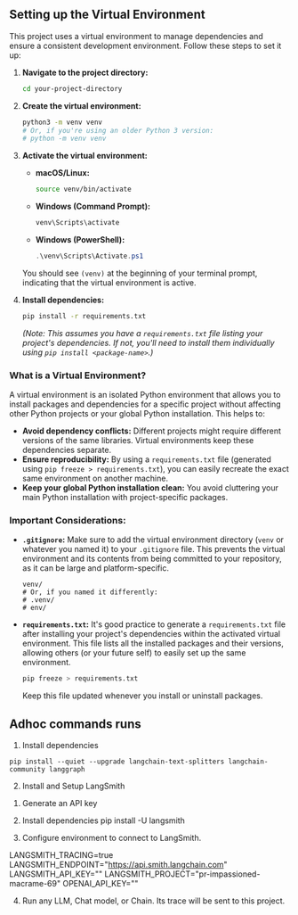 ## Setting up the Virtual Environment

This project uses a virtual environment to manage dependencies and ensure a consistent development environment. Follow these steps to set it up:

1.  **Navigate to the project directory:**
    ```bash
    cd your-project-directory
    ```

2.  **Create the virtual environment:**
    ```bash
    python3 -m venv venv
    # Or, if you're using an older Python 3 version:
    # python -m venv venv
    ```

3.  **Activate the virtual environment:**

    * **macOS/Linux:**
        ```bash
        source venv/bin/activate
        ```
    * **Windows (Command Prompt):**
        ```bash
        venv\Scripts\activate
        ```
    * **Windows (PowerShell):**
        ```powershell
        .\venv\Scripts\Activate.ps1
        ```

    You should see `(venv)` at the beginning of your terminal prompt, indicating that the virtual environment is active.

4.  **Install dependencies:**
    ```bash
    pip install -r requirements.txt
    ```
    *(Note: This assumes you have a `requirements.txt` file listing your project's dependencies. If not, you'll need to install them individually using `pip install <package-name>`.)*

### What is a Virtual Environment?

A virtual environment is an isolated Python environment that allows you to install packages and dependencies for a specific project without affecting other Python projects or your global Python installation. This helps to:

* **Avoid dependency conflicts:** Different projects might require different versions of the same libraries. Virtual environments keep these dependencies separate.
* **Ensure reproducibility:** By using a `requirements.txt` file (generated using `pip freeze > requirements.txt`), you can easily recreate the exact same environment on another machine.
* **Keep your global Python installation clean:** You avoid cluttering your main Python installation with project-specific packages.

### Important Considerations:

* **`.gitignore`:** Make sure to add the virtual environment directory (`venv` or whatever you named it) to your `.gitignore` file. This prevents the virtual environment and its contents from being committed to your repository, as it can be large and platform-specific.

    ```
    venv/
    # Or, if you named it differently:
    # .venv/
    # env/
    ```

* **`requirements.txt`:** It's good practice to generate a `requirements.txt` file after installing your project's dependencies within the activated virtual environment. This file lists all the installed packages and their versions, allowing others (or your future self) to easily set up the same environment.

    ```bash
    pip freeze > requirements.txt
    ```

    Keep this file updated whenever you install or uninstall packages.

## Adhoc commands runs

1. Install dependencies

```
pip install --quiet --upgrade langchain-text-splitters langchain-community langgraph
```

2. Install and Setup LangSmith

<p>

1. Generate an API key

2. Install dependencies
pip install -U langsmith

3. Configure environment to connect to LangSmith.

LANGSMITH_TRACING=true
LANGSMITH_ENDPOINT="https://api.smith.langchain.com"
LANGSMITH_API_KEY="<your-api-key>"
LANGSMITH_PROJECT="pr-impassioned-macrame-69"
OPENAI_API_KEY="<your-openai-api-key>"

4. Run any LLM, Chat model, or Chain. Its trace will be sent to this project.
</p>